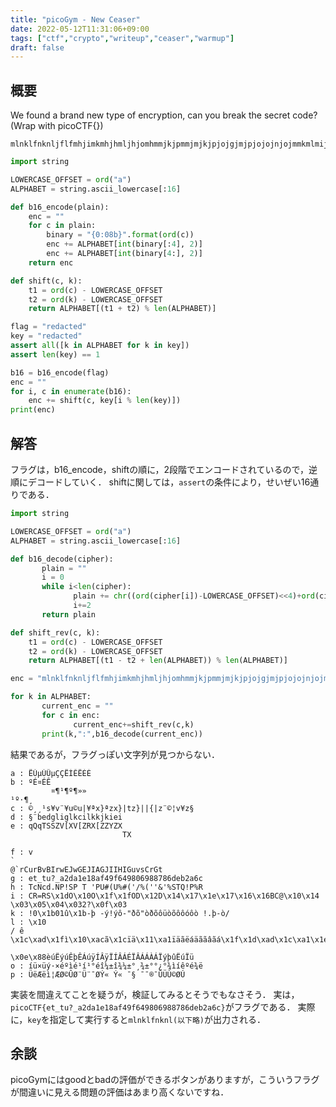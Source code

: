 ```yaml
---
title: "picoGym - New Ceaser"
date: 2022-05-12T11:31:06+09:00
tags: ["ctf","crypto","writeup","ceaser","warmup"]
draft: false
---
```


## 概要
We found a brand new type of encryption, can you break the secret code? (Wrap with picoCTF{}) 
```none
mlnklfnknljflfmhjimkmhjhmljhjomhmmjkjpmmjmjkjpjojgjmjpjojojnjojmmkmlmijimhjmmj
```
```python
import string

LOWERCASE_OFFSET = ord("a")
ALPHABET = string.ascii_lowercase[:16]

def b16_encode(plain):
	enc = ""
	for c in plain:
		binary = "{0:08b}".format(ord(c))
		enc += ALPHABET[int(binary[:4], 2)]
		enc += ALPHABET[int(binary[4:], 2)]
	return enc

def shift(c, k):
	t1 = ord(c) - LOWERCASE_OFFSET
	t2 = ord(k) - LOWERCASE_OFFSET
	return ALPHABET[(t1 + t2) % len(ALPHABET)]

flag = "redacted"
key = "redacted"
assert all([k in ALPHABET for k in key])
assert len(key) == 1

b16 = b16_encode(flag)
enc = ""
for i, c in enumerate(b16):
	enc += shift(c, key[i % len(key)])
print(enc)

```

## 解答
フラグは，b16_encode，shiftの順に，2段階でエンコードされているので，逆順にデコードしていく．
shiftに関しては，`assert`の条件により，せいぜい16通りである．
```python
import string

LOWERCASE_OFFSET = ord("a")
ALPHABET = string.ascii_lowercase[:16]

def b16_decode(cipher):
       plain = ""
       i = 0
       while i<len(cipher):
              plain += chr((ord(cipher[i])-LOWERCASE_OFFSET)<<4)+ord(cipher[i+1])-LOWERCASE_OFFSET)
              i+=2
       return plain

def shift_rev(c, k):
	t1 = ord(c) - LOWERCASE_OFFSET
	t2 = ord(k) - LOWERCASE_OFFSET
	return ALPHABET[(t1 - t2 + len(ALPHABET)) % len(ALPHABET)]

enc = "mlnklfnknljflfmhjimkmhjhmljhjomhmmjkjpmmjmjkjpjojgjmjpjojojnjojmmkmlmijimhjmmj"

for k in ALPHABET:
       current_enc = ""
       for c in enc:
              current_enc+=shift_rev(c,k)
       print(k,":",b16_decode(current_enc))

```

結果であるが，フラグっぽい文字列が見つからない．
```
a : ËÚµÚÛµÇÇËÌÊËÈÉ
b : ºÉ¤ÉÊ
         ¤¶¹¶º¶»»
¹º·¶¸
c : ©¸¸¹s¥v¨¥u©u|¥ªx}ªzx}|tz}||{|z¨©¦v¥z§
d : §¨bedgliglkcilkkjkiei
e : qQqTSSZV[XV[ZRX[ZZYZX
                         TX

f : v
`
@`rCurBvBIrwEJwGEJIAGJIIHIGuvsCrGt
g : et_tu?_a2da1e18af49f649806988786deb2a6c
h : TcNcd.NP!SP T 'PU#(U%#('/%(''&'%STQ!P%R
i : CR=RS\x1dO\x10O\x1f\x1fOD\x12D\x14\x17\x1e\x17\x16\x16BC@\x10\x14
\x03\x05\x04\x032?\x0f\x03
k : !0\x1b01û\x1b-þ -ý!ýô-"ðõ"òðõôüòõôôóôò !.þ-ò/
l : \x10
/ ê
\x1c\xad\x1fì\x10\xacã\x1cïä\x11\xa1ïäãëáäããâãá\x1f\x1d\xad\x1c\xa1\x1e

\x0e\x88èúËýúÊþÊÁúÿÍÂÿÏÍÂÁÉÏÂÁÁÀÁÏýþûËúÏü
o : íü×üý·×éºìé¹í¹°éî¼±î¾¼±°¸¾±°°¿°¾ìíêºé¾ë
p : ÜëÆëì¦ÆØ©ÛØ¨Ü¨¯ØÝ« Ý­« ¯§­ ¯¯®¯­ÛÜÙ©Ø­Ú
```
実装を間違えてことを疑うが，検証してみるとそうでもなさそう．
実は，`picoCTF{et_tu?_a2da1e18af49f649806988786deb2a6c}`がフラグである．
実際に，`key`を指定して実行すると`mlnklfnknl(以下略)`が出力される．

## 余談
picoGymにはgoodとbadの評価ができるボタンがありますが，こういうフラグが間違いに見える問題の評価はあまり高くないですね．
